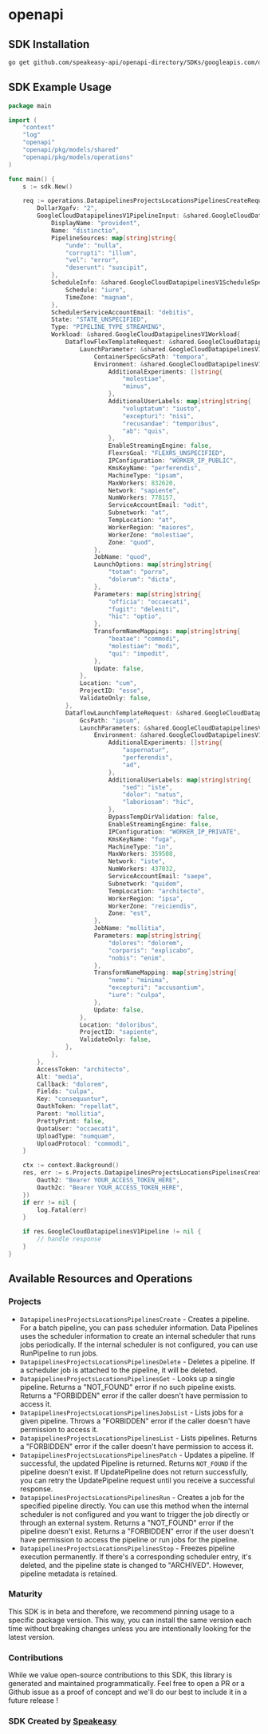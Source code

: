 # openapi

<!-- Start SDK Installation -->
## SDK Installation

```bash
go get github.com/speakeasy-api/openapi-directory/SDKs/googleapis.com/datapipelines/v1/go
```
<!-- End SDK Installation -->

## SDK Example Usage
<!-- Start SDK Example Usage -->
```go
package main

import (
    "context"
    "log"
    "openapi"
    "openapi/pkg/models/shared"
    "openapi/pkg/models/operations"
)

func main() {
    s := sdk.New()

    req := operations.DatapipelinesProjectsLocationsPipelinesCreateRequest{
        DollarXgafv: "2",
        GoogleCloudDatapipelinesV1PipelineInput: &shared.GoogleCloudDatapipelinesV1PipelineInput{
            DisplayName: "provident",
            Name: "distinctio",
            PipelineSources: map[string]string{
                "unde": "nulla",
                "corrupti": "illum",
                "vel": "error",
                "deserunt": "suscipit",
            },
            ScheduleInfo: &shared.GoogleCloudDatapipelinesV1ScheduleSpecInput{
                Schedule: "iure",
                TimeZone: "magnam",
            },
            SchedulerServiceAccountEmail: "debitis",
            State: "STATE_UNSPECIFIED",
            Type: "PIPELINE_TYPE_STREAMING",
            Workload: &shared.GoogleCloudDatapipelinesV1Workload{
                DataflowFlexTemplateRequest: &shared.GoogleCloudDatapipelinesV1LaunchFlexTemplateRequest{
                    LaunchParameter: &shared.GoogleCloudDatapipelinesV1LaunchFlexTemplateParameter{
                        ContainerSpecGcsPath: "tempora",
                        Environment: &shared.GoogleCloudDatapipelinesV1FlexTemplateRuntimeEnvironment{
                            AdditionalExperiments: []string{
                                "molestiae",
                                "minus",
                            },
                            AdditionalUserLabels: map[string]string{
                                "voluptatum": "iusto",
                                "excepturi": "nisi",
                                "recusandae": "temporibus",
                                "ab": "quis",
                            },
                            EnableStreamingEngine: false,
                            FlexrsGoal: "FLEXRS_UNSPECIFIED",
                            IPConfiguration: "WORKER_IP_PUBLIC",
                            KmsKeyName: "perferendis",
                            MachineType: "ipsam",
                            MaxWorkers: 832620,
                            Network: "sapiente",
                            NumWorkers: 778157,
                            ServiceAccountEmail: "odit",
                            Subnetwork: "at",
                            TempLocation: "at",
                            WorkerRegion: "maiores",
                            WorkerZone: "molestiae",
                            Zone: "quod",
                        },
                        JobName: "quod",
                        LaunchOptions: map[string]string{
                            "totam": "porro",
                            "dolorum": "dicta",
                        },
                        Parameters: map[string]string{
                            "officia": "occaecati",
                            "fugit": "deleniti",
                            "hic": "optio",
                        },
                        TransformNameMappings: map[string]string{
                            "beatae": "commodi",
                            "molestiae": "modi",
                            "qui": "impedit",
                        },
                        Update: false,
                    },
                    Location: "cum",
                    ProjectID: "esse",
                    ValidateOnly: false,
                },
                DataflowLaunchTemplateRequest: &shared.GoogleCloudDatapipelinesV1LaunchTemplateRequest{
                    GcsPath: "ipsum",
                    LaunchParameters: &shared.GoogleCloudDatapipelinesV1LaunchTemplateParameters{
                        Environment: &shared.GoogleCloudDatapipelinesV1RuntimeEnvironment{
                            AdditionalExperiments: []string{
                                "aspernatur",
                                "perferendis",
                                "ad",
                            },
                            AdditionalUserLabels: map[string]string{
                                "sed": "iste",
                                "dolor": "natus",
                                "laboriosam": "hic",
                            },
                            BypassTempDirValidation: false,
                            EnableStreamingEngine: false,
                            IPConfiguration: "WORKER_IP_PRIVATE",
                            KmsKeyName: "fuga",
                            MachineType: "in",
                            MaxWorkers: 359508,
                            Network: "iste",
                            NumWorkers: 437032,
                            ServiceAccountEmail: "saepe",
                            Subnetwork: "quidem",
                            TempLocation: "architecto",
                            WorkerRegion: "ipsa",
                            WorkerZone: "reiciendis",
                            Zone: "est",
                        },
                        JobName: "mollitia",
                        Parameters: map[string]string{
                            "dolores": "dolorem",
                            "corporis": "explicabo",
                            "nobis": "enim",
                        },
                        TransformNameMapping: map[string]string{
                            "nemo": "minima",
                            "excepturi": "accusantium",
                            "iure": "culpa",
                        },
                        Update: false,
                    },
                    Location: "doloribus",
                    ProjectID: "sapiente",
                    ValidateOnly: false,
                },
            },
        },
        AccessToken: "architecto",
        Alt: "media",
        Callback: "dolorem",
        Fields: "culpa",
        Key: "consequuntur",
        OauthToken: "repellat",
        Parent: "mollitia",
        PrettyPrint: false,
        QuotaUser: "occaecati",
        UploadType: "numquam",
        UploadProtocol: "commodi",
    }

    ctx := context.Background()
    res, err := s.Projects.DatapipelinesProjectsLocationsPipelinesCreate(ctx, req, operations.DatapipelinesProjectsLocationsPipelinesCreateSecurity{
        Oauth2: "Bearer YOUR_ACCESS_TOKEN_HERE",
        Oauth2c: "Bearer YOUR_ACCESS_TOKEN_HERE",
    })
    if err != nil {
        log.Fatal(err)
    }

    if res.GoogleCloudDatapipelinesV1Pipeline != nil {
        // handle response
    }
}
```
<!-- End SDK Example Usage -->

<!-- Start SDK Available Operations -->
## Available Resources and Operations


### Projects

* `DatapipelinesProjectsLocationsPipelinesCreate` - Creates a pipeline. For a batch pipeline, you can pass scheduler information. Data Pipelines uses the scheduler information to create an internal scheduler that runs jobs periodically. If the internal scheduler is not configured, you can use RunPipeline to run jobs.
* `DatapipelinesProjectsLocationsPipelinesDelete` - Deletes a pipeline. If a scheduler job is attached to the pipeline, it will be deleted.
* `DatapipelinesProjectsLocationsPipelinesGet` - Looks up a single pipeline. Returns a "NOT_FOUND" error if no such pipeline exists. Returns a "FORBIDDEN" error if the caller doesn't have permission to access it.
* `DatapipelinesProjectsLocationsPipelinesJobsList` - Lists jobs for a given pipeline. Throws a "FORBIDDEN" error if the caller doesn't have permission to access it.
* `DatapipelinesProjectsLocationsPipelinesList` - Lists pipelines. Returns a "FORBIDDEN" error if the caller doesn't have permission to access it.
* `DatapipelinesProjectsLocationsPipelinesPatch` - Updates a pipeline. If successful, the updated Pipeline is returned. Returns `NOT_FOUND` if the pipeline doesn't exist. If UpdatePipeline does not return successfully, you can retry the UpdatePipeline request until you receive a successful response.
* `DatapipelinesProjectsLocationsPipelinesRun` - Creates a job for the specified pipeline directly. You can use this method when the internal scheduler is not configured and you want to trigger the job directly or through an external system. Returns a "NOT_FOUND" error if the pipeline doesn't exist. Returns a "FORBIDDEN" error if the user doesn't have permission to access the pipeline or run jobs for the pipeline.
* `DatapipelinesProjectsLocationsPipelinesStop` - Freezes pipeline execution permanently. If there's a corresponding scheduler entry, it's deleted, and the pipeline state is changed to "ARCHIVED". However, pipeline metadata is retained.
<!-- End SDK Available Operations -->

### Maturity

This SDK is in beta and therefore, we recommend pinning usage to a specific package version.
This way, you can install the same version each time without breaking changes unless you are intentionally
looking for the latest version.

### Contributions

While we value open-source contributions to this SDK, this library is generated and maintained programmatically.
Feel free to open a PR or a Github issue as a proof of concept and we'll do our best to include it in a future release !

### SDK Created by [Speakeasy](https://docs.speakeasyapi.dev/docs/using-speakeasy/client-sdks)
